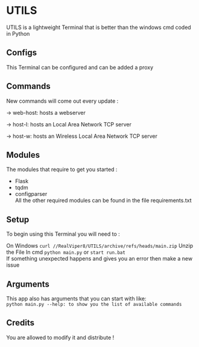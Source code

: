 # UTILS
UTILS is a lightweight Terminal that is better than the windows cmd coded in Python

## Configs
This Terminal can be configured and can be added a proxy

## Commands
New commands will come out every update :

  -> web-host: hosts a webserver
  
  -> host-l: hosts an Local Area Network TCP server
  
  -> host-w: hosts an Wireless Local Area Network TCP server

## Modules
The modules that require to get you started :
  *  Flask
  *  tqdm
  *  configparser
<br> All the other required modules can be found in the file requirements.txt

## Setup
To begin using this Terminal you will need to :

On Windows
`curl //RealViper8/UTILS/archive/refs/heads/main.zip`
  Unzip the File
  In cmd `python main.py` or `start run.bat`
<br>If something unexpected happens and gives you an error then make a new issue

## Arguments
This app also has arguments that you can start with like: <br>
`python main.py --help: to show you the list of available commands`

## Credits
You are allowed to modify it and distribute !
